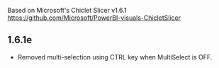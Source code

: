 Based on Microsoft's Chiclet Slicer v1.6.1
https://github.com/Microsoft/PowerBI-visuals-ChicletSlicer

## 1.6.1e
* Removed multi-selection using CTRL key when MultiSelect is OFF. 
